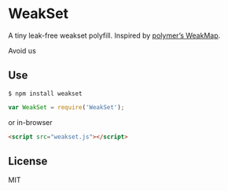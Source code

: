 # WeakSet

A tiny leak-free weakset polyfill.
Inspired by [polymer’s WeakMap]().

Avoid us

## Use

`$ npm install weakset`
```js
var WeakSet = require('WeakSet');
```

or in-browser

```html
<script src="weakset.js"></script>
```

## License

MIT